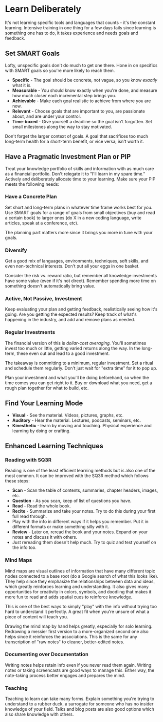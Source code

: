 # Learn Deliberately

It's not learning specific tools and languages that counts - it's the constant learning. Intensive training in one thing for a few days fails since learning is something one has to do, it takes experience and needs goals and feedback.

## Set SMART Goals

Lofty, unspecific goals don't do much to get one there. Hone in on specifics with SMART goals so you're more likely to reach them.

* **Specific** - The goal should be concrete, not vague, so you know _exactly_ what it is.
* **Measurable** - You should know exactly when you're done, and measure how much closer each incremental step brings you.
* **Achievable** - Make each goal realistic to achieve from where you are now.
* **Relevant** - Choose goals that are important to you, are passionate about, and are under your control.
* **Time-boxed** - Give yourself a deadline so the goal isn't forgotten. Set small milestones along the way to stay motivated.

Don't forget the larger context of goals. A goal that sacrifices too much long-term health for a short-term benefit, or vice versa, isn't worth it.

## Have a Pragmatic Investment Plan or PIP

Treat your knowledge portfolio of skills and information with as much care as a financial portfolio. Don't relegate it to "I'll learn in my spare time." Actively and deliberately allocate time to your learning. Make sure your PIP meets the following needs:

### Have a Concrete Plan

Set short and long-term plans in whatever time frame works best for you. Use SMART goals for a range of goals from small objectives (buy and read a certain book) to larger ones (do X in a new coding language, write articles, speak at a conference, etc).

The planning part matters more since it brings you more in tune with your goals.

### Diversify

Get a good mix of languages, environments, techniques, soft skills, and even non-technical interests. Don't put all your eggs in one basket.

Consider the risk vs. reward ratio, but remember all knowledge investments have some value (even if it's not direct). Remember spending more time on something doesn't automatically bring value.

### Active, Not Passive, Investment

Keep evaluating your plan and getting feedback, realistically seeing how it's going. Are you getting the expected results? Keep track of what's happening in the industry, and add and remove plans as needed.

### Regular Investments

The financial version of this is _dollar-cost averaging._ You'll sometimes invest too much or little, getting varied returns along the way. In the long-term, these even out and lead to a good investment.

The takeaway is committing to a minimum, regular investment. Set a ritual and schedule them regularly. Don't just wait for "extra time" for it to pop up.

Plan your investment and what you'll be doing beforehand, so when the time comes you can get right to it. Buy or download what you need, get a rough plan together for what to build, etc.

## Find Your Learning Mode

* **Visual** - See the material. Videos, pictures, graphs, etc.
* **Auditory** - Hear the material. Lectures, podcasts, seminars, etc.
* **Kinesthetic** - learn by moving and touching. Physical experience and learning by doing or crafting.

## Enhanced Learning Techniques

### Reading with SQ3R

Reading is one of the least efficient learning methods but is also one of the most common. It can be improved with the SQ3R method which follows these steps:

* **Scan** - Scan the table of contents, summaries, chapter headers, images, etc.
* **Question** - As you scan, keep of list of questions you have.
* **Read** - Read the whole book.
* **Recite** - Summarize and take your notes. Try to do this during your first full read through.
 * Play with the info in different ways if it helps you remember. Put it in different formats or make something silly with it.
* **Review** - Later on, reread the book and your notes. Expand on your notes and discuss it with others.
 * Just rereading them doesn't help much. Try to quiz and test yourself on the info too.

### Mind Maps

Mind maps are visual outlines of information that have many different topic nodes connected to a base root (do a Google search of what this looks like). They help since they emphasize the relationships between data and ideas, which greatly reinforces learning and understanding. It also gives many opportunities for creativity in colors, symbols, and doodling that makes it more fun to read and adds spatial cues to reinforce knowledge.

This is one of the best ways to simply "play" with the info without trying too hard to understand it perfectly. A great fit when you're unsure of what a piece of content will teach you.

Drawing the mind map by hand helps greatly, especially for solo learning. Redrawing a messier first version to a more-organized second one also helps since it reinforces the associations. This is the same for any transcription of "raw notes" to cleaner, better-edited notes.

### Documenting over Documentation

Writing notes helps retain info even if you never read them again. Writing notes or taking screencasts are good ways to manage this. Either way, the note-taking process better engages and prepares the mind.

### Teaching

Teaching to learn can take many forms. Explain something you're trying to understand to a rubber duck, a surrogate for someone who has no insider knowledge of your field. Talks and blog posts are also good options which also share knowledge with others.
